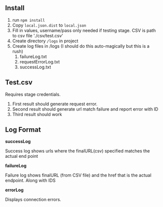 ## Install
1. run ```npm install```
1. Copy ```local.json.dist``` to ```local.json```
1. Fill in values, username/pass only needed if testing stage. CSV is path to csv file './csv/test.csv'
1. Create directory ```/logs``` in project
1. Create log files in /logs (I should do this auto-magically but this is a rush)
	1. failureLog.txt
	2. requestErrorLog.txt
	3. successLog.txt

## Test.csv
Requires stage credentials.

1. First result should generate request error.
1. Second result should generate url match failure and report error with ID
1. Third result should work

## Log Format


**successLog**

Success log shows urls where the finalURL(csv) specified matches the actual end point

**failureLog**

Failure log shows finalURL (from CSV file) and the href that is the actual endpoint. Along with IDS

**errorLog**

Displays connection errors.
